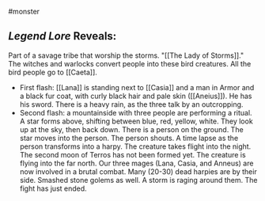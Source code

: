 #monster 

## *Legend Lore* Reveals:
Part of a savage tribe that worship the storms. "[[The Lady of Storms]]." The witches and warlocks convert people into these bird creatures. All the bird people go to [[Caeta]]. 
- First flash: [[Lana]] is standing next to [[Casia]] and a man in Armor and a black fur coat, with curly black hair and pale skin ([[Aneius]]). He has his sword. There is a heavy rain, as the three talk by an outcropping. 
- Second flash: a mountainside with three people are performing a ritual. A star forms above, shifting between blue, red, yellow, white. They look up at the sky, then back down. There is a person on the ground. The star moves into the person. The person shouts. A time lapse as the person transforms into a harpy. The creature takes flight into the night. The second moon of Terros has not been formed yet. The creature is flying into the far north. Our three mages (Lana, Casia, and Anneus) are now involved in a brutal combat. Many (20-30) dead harpies are by their side. Smashed stone golems as well. A storm is raging around them. The fight has just ended.